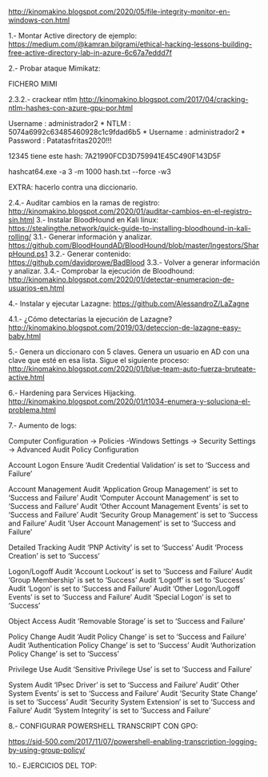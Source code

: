 http://kinomakino.blogspot.com/2020/05/file-integrity-monitor-en-windows-con.html

1.- Montar Active directory de ejemplo:
https://medium.com/@kamran.bilgrami/ethical-hacking-lessons-building-free-active-directory-lab-in-azure-6c67a7eddd7f

2.- Probar ataque Mimikatz:

FICHERO MIMI

2.3.2.- crackear ntlm http://kinomakino.blogspot.com/2017/04/cracking-ntlm-hashes-con-azure-gpu-por.html

Username : administrador2
         * NTLM     : 5074a6992c63485460928c1c9fdad6b5
         * Username : administrador2
         * Password : Patatasfritas2020!!!
         
12345 tiene este hash: 7A21990FCD3D759941E45C490F143D5F

hashcat64.exe -a 3 -m 1000 hash.txt --force -w3

EXTRA: hacerlo contra una diccionario.





2.4.- Auditar cambios en la ramas de registro:
http://kinomakino.blogspot.com/2020/01/auditar-cambios-en-el-registro-sin.html
3.- Instalar BloodHound en Kali linux:
https://stealingthe.network/quick-guide-to-installing-bloodhound-in-kali-rolling/
3.1.- Generar información y analizar.
https://github.com/BloodHoundAD/BloodHound/blob/master/Ingestors/SharpHound.ps1
3.2.- Generar contenido:
https://github.com/davidprowe/BadBlood
3.3.- Volver a generar información y analizar.
3.4.- Comprobar la ejecución de Bloodhound:
http://kinomakino.blogspot.com/2020/01/detectar-enumeracion-de-usuarios-en.html

4.- Instalar y ejecutar Lazagne:
https://github.com/AlessandroZ/LaZagne

4.1.- ¿Cómo detectarías la ejecución de Lazagne? 
http://kinomakino.blogspot.com/2019/03/deteccion-de-lazagne-easy-baby.html

5.- Genera un diccionaro con 5 claves. Genera un usuario en AD con una clave que esté en esa lista. Sigue el siguiente proceso:
http://kinomakino.blogspot.com/2020/01/blue-team-auto-fuerza-bruteate-active.html

6.-  Hardening para Services Hijacking.
http://kinomakino.blogspot.com/2020/01/t1034-enumera-y-soluciona-el-problema.html

7.- Aumento de logs: 

Computer Configuration -> Policies -Windows Settings -> Security Settings -> Advanced Audit Policy Configuration

Account Logon
Ensure ‘Audit Credential Validation’ is set to ‘Success and Failure’

Account Management
Audit ‘Application Group Management’ is set to ‘Success and Failure’
Audit ‘Computer Account Management’ is set to ‘Success and Failure’
Audit ‘Other Account Management Events’ is set to ‘Success and Failure’
Audit ‘Security Group Management’ is set to ‘Success and Failure’
Audit ‘User Account Management’ is set to ‘Success and Failure’

Detailed Tracking
Audit ‘PNP Activity’ is set to ‘Success’
Audit ‘Process Creation’ is set to ‘Success’

Logon/Logoff
Audit ‘Account Lockout’ is set to ‘Success and Failure’
Audit ‘Group Membership’ is set to ‘Success’
Audit ‘Logoff’ is set to ‘Success’
Audit ‘Logon’ is set to ‘Success and Failure’
Audit ‘Other Logon/Logoff Events’ is set to ‘Success and Failure’
Audit ‘Special Logon’ is set to ‘Success’

Object Access
Audit ‘Removable Storage’ is set to ‘Success and Failure’

Policy Change
Audit ‘Audit Policy Change’ is set to ‘Success and Failure’
Audit ‘Authentication Policy Change’ is set to ‘Success’
Audit ‘Authorization Policy Change’ is set to ‘Success’

Privilege Use
Audit ‘Sensitive Privilege Use’ is set to ‘Success and Failure’

System
Audit ‘IPsec Driver’ is set to ‘Success and Failure’
Audit’ Other System Events’ is set to ‘Success and Failure’
Audit ‘Security State Change’ is set to ‘Success’
Audit ‘Security System Extension’ is set to ‘Success and Failure’
Audit ‘System Integrity’ is set to ‘Success and Failure’

8.- CONFIGURAR POWERSHELL TRANSCRIPT CON GPO:

https://sid-500.com/2017/11/07/powershell-enabling-transcription-logging-by-using-group-policy/


10.- EJERCICIOS DEL TOP:



